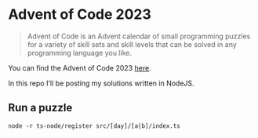 # Advent of Code 2023

> Advent of Code is an Advent calendar of small programming puzzles for a variety of skill sets and skill levels that can be solved in any programming language you like.

You can find the Advent of Code 2023 [here](https://adventofcode.com/2023/).

In this repo I'll be posting my solutions written in NodeJS.

## Run a puzzle

```NodeJS
node -r ts-node/register src/[day]/[a|b]/index.ts
```
